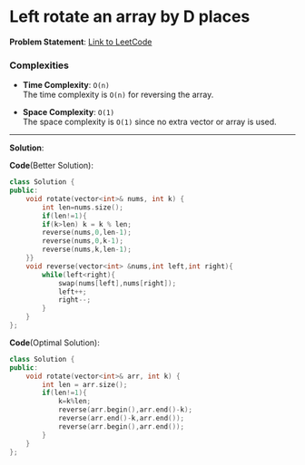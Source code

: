 # Left rotate an array by D places

**Problem Statement**:
[Link to LeetCode](https://leetcode.com/problems/rotate-array/)

### Complexities

- **Time Complexity**: `O(n)`  
  The time complexity is `O(n)` for reversing the array.

- **Space Complexity**: `O(1)`  
  The space complexity is `O(1)` since no extra vector or array is used.

---

**Solution**:

**Code**(Better Solution):
```cpp
class Solution {
public:
    void rotate(vector<int>& nums, int k) {
        int len=nums.size();
        if(len!=1){
        if(k>len) k = k % len;
        reverse(nums,0,len-1);
        reverse(nums,0,k-1);
        reverse(nums,k,len-1);
    }}
    void reverse(vector<int> &nums,int left,int right){
        while(left<right){
            swap(nums[left],nums[right]);
            left++;
            right--;
        }
    }
};
```
**Code**(Optimal Solution):
```cpp
class Solution {
public:
    void rotate(vector<int>& arr, int k) {
        int len = arr.size();
        if(len!=1){
            k=k%len;
            reverse(arr.begin(),arr.end()-k);
            reverse(arr.end()-k,arr.end());
            reverse(arr.begin(),arr.end());
        }
    }
};


